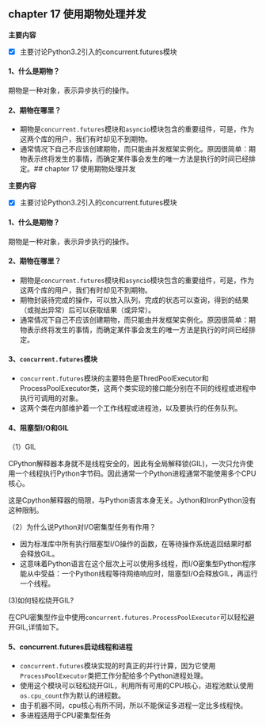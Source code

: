 ## chapter 17 使用期物处理并发

**主要内容**

- [x] 主要讨论Python3.2引入的concurrent.futures模块

#### 1、什么是期物？

期物是一种对象，表示异步执行的操作。

#### 2、期物在哪里？

* 期物是`concurrent.futures`模块和`asyncio`模块包含的重要组件，可是，作为这两个库的用户，我们有时却见不到期物。
* 通常情况下自己不应该创建期物，而只能由并发框架实例化。原因很简单：期物表示终将发生的事情，而确定某件事会发生的唯一方法是执行的时间已经排定。## chapter 17 使用期物处理并发

**主要内容**

- [x] 主要讨论Python3.2引入的concurrent.futures模块

#### 1、什么是期物？

期物是一种对象，表示异步执行的操作。

#### 2、期物在哪里？

* 期物是`concurrent.futures`模块和`asyncio`模块包含的重要组件，可是，作为这两个库的用户，我们有时却见不到期物。
* 期物封装待完成的操作，可以放入队列，完成的状态可以查询，得到的结果（或抛出异常）后可以获取结果（或异常）。
* 通常情况下自己不应该创建期物，而只能由并发框架实例化。原因很简单：期物表示终将发生的事情，而确定某件事会发生的唯一方法是执行的时间已经排定。

#### 3、`concurrent.futures`模块

* `concurrent.futures`模块的主要特色是ThredPoolExecutor和ProcessPoolExecutor类，这两个类实现的接口能分别在不同的线程或进程中执行可调用的对象。
* 这两个类在内部维护着一个工作线程或进程池，以及要执行的任务队列。

#### 4、阻塞型I/O和GIL

（1）GIL

CPython解释器本身就不是线程安全的，因此有全局解释锁(GIL)，一次只允许使用一个线程执行Python字节码。因此通常一个Python进程通常不能使用多个CPU核心。

这是Cpython解释器的局限，与Python语言本身无关。Jython和IronPython没有这种限制。

（2）为什么说Python对I/O密集型任务有作用？

* 因为标准库中所有执行阻塞型I/O操作的函数，在等待操作系统返回结果时都会释放GIL。
* 这意味着Python语言在这个层次上可以使用多线程，而I/O密集型Python程序能从中受益：一个Python线程等待网络响应时，阻塞型I/O会释放GIL，再运行一个线程。

(3)如何轻松绕开GIL?

在CPU密集型作业中使用`concurrent.futures.ProcessPoolExecutor`可以轻松避开GIL,详情如下。

#### 5、concurrent.futures启动线程和进程

* `concurrent.futures`模块实现的时真正的并行计算，因为它使用`ProcessPoolExecutor`类把工作分配给多个Python进程处理。
* 使用这个模块可以轻松绕开GIL，利用所有可用的CPU核心，进程池默认使用`os.cpu_count`作为默认的进程数。
* 由于机器不同，cpu核心有所不同，所以不能保证多进程一定比多线程快。
* 多进程适用于CPU密集型任务
